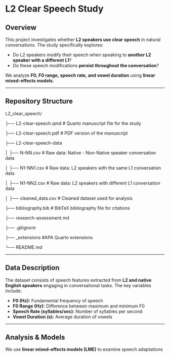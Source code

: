 # L2 Clear Speech Study

## Overview
This project investigates whether **L2 speakers use clear speech** in natural conversations. The study specifically explores:

- Do L2 speakers modify their speech when speaking to **another L2 speaker with a different L1**?
- Do these speech modifications **persist throughout the conversation**?

We analyze **F0, F0 range, speech rate, and vowel duration** using **linear mixed-effects models**.

---

## Repository Structure
L2_clear_speech/

├── L2-clear-speech.qmd           # Quarto manuscript file for the study

├── L2-clear-speech.pdf           # PDF version of the manuscript

├── L2-clear-speech-data

│   ├── N-NN.csv                  # Raw data: Native - Non-Native speaker conversation data

│   ├── N1-NN1.csv                # Raw data: L2 speakers with the same L1 conversation data

│   ├── N1-NN2.csv                # Raw data: L2 speakers with different L1 conversation data

│   ├── cleaned_data.csv          # Cleaned dataset used for analysis

├── bibliography.bib              # BibTeX bibliography file for citations

├── research-assessment.md

├── .gitignore

├── _extensions                   #APA Quarto extensions

└── README.md


---

## Data Description
The dataset consists of speech features extracted from **L2 and native English speakers** engaging in conversational tasks. The key variables include:

- **F0 (Hz):** Fundamental frequency of speech
- **F0 Range (Hz):** Difference between maximum and minimum F0
- **Speech Rate (syllables/sec):** Number of syllables per second
- **Vowel Duration (s):** Average duration of vowels

---

## Analysis & Models
We use **linear mixed-effects models (LME)** to examine speech adaptations
